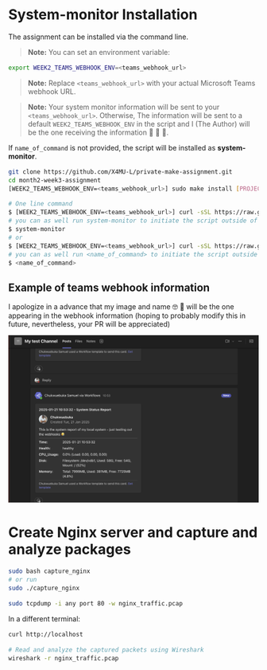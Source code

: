 # System-monitor Installation

The assignment can be installed via the command line.

> **Note:** You can set an environment variable:

```bash
export WEEK2_TEAMS_WEBHOOK_ENV=<teams_webhook_url>
```

> **Note:** Replace `<teams_webhook_url>` with your actual Microsoft Teams webhook URL.

> **Note:** Your system monitor information will be sent to your `<teams_webhook_url>`. Otherwise, The information will be sent to a default `WEEK2_TEAMS_WEBHOOK_ENV` in the script and I (The Author) will be the one receiving the information 🌚 🌚 🤭.

If `name_of_command` is not provided, the script will be installed as **system-monitor**.

```bash
git clone https://github.com/X4MU-L/private-make-assignment.git
cd month2-week3-assignment
[WEEK2_TEAMS_WEBHOOK_ENV=<teams_webhook_url>] sudo make install [PROJECT_NAME=name_of_command]
```

```bash
# One line command
$ [WEEK2_TEAMS_WEBHOOK_ENV=<teams_webhook_url>] curl -sSL https://raw.githubusercontent.com/X4MU-L/private-make-assignment/main/install.sh | sudo bash
# you can as well run system-monitor to initiate the script outside of the systemd
$ system-monitor
# or
$ [WEEK2_TEAMS_WEBHOOK_ENV=<teams_webhook_url>] curl -sSL https://raw.githubusercontent.com/X4MU-L/private-make-assignment/main/install.sh | sudo bash -s -- <name_of_command>
# you can as well run <name_of_command> to initiate the script outside of the systemd
$ <name_of_command>

```

## Example of teams webhook information 
I apologize in a advance that my image and name 🤓 🌚 will be the one appearing in the webhook information (hoping to probably modify this in future, nevertheless, your PR will be appreciated)

![System Monitor information](system-monitor.png)

# Create Nginx server and capture and analyze packages 

```bash
sudo bash capture_nginx
# or run
sudo ./capture_nginx
```

```bash
sudo tcpdump -i any port 80 -w nginx_traffic.pcap
```

In a different terminal:

```bash
curl http://localhost
```

```bash
# Read and analyze the captured packets using Wireshark
wireshark -r nginx_traffic.pcap
```
